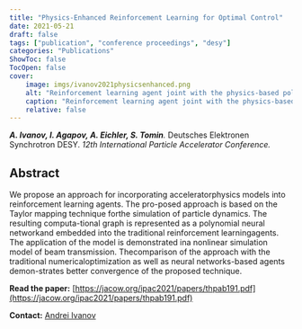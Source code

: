 ```yaml
---
title: "Physics-Enhanced Reinforcement Learning for Optimal Control"
date: 2021-05-21
draft: false
tags: ["publication", "conference proceedings", "desy"]
categories: "Publications"
ShowToc: false
TocOpen: false
cover:
    image: imgs/ivanov2021physicsenhanced.png
    alt: "Reinforcement learning agent joint with the physics-based polynomial neural network."
    caption: "Reinforcement learning agent joint with the physics-based polynomial neural network."
    relative: false
---
```


_**A. Ivanov, I. Agapov, A. Eichler, S. Tomin**._ Deutsches Elektronen Synchrotron DESY. _12th International Particle Accelerator Conference._

## Abstract

We propose an approach for incorporating acceleratorphysics models into reinforcement learning agents. The pro-posed approach is based on the Taylor mapping technique forthe simulation of particle dynamics. The resulting computa-tional graph is represented as a polynomial neural networkand embedded into the traditional reinforcement learningagents. The application of the model is demonstrated ina nonlinear simulation model of beam transmission. Thecomparison of the approach with the traditional numericaloptimization as well as neural networks-based agents demon-strates better convergence of the proposed technique.

**Read the paper:** [https://jacow.org/ipac2021/papers/thpab191.pdf](https://jacow.org/ipac2021/papers/thpab191.pdf)

**Contact:** [Andrei Ivanov](mailto:andrei.ivanov@desy.de)
